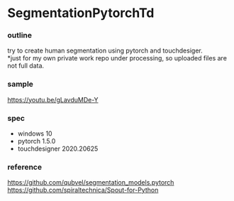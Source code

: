 # SegmentationPytorchTd

### outline ###
try to create human segmentation using pytorch and touchdesiger.  
*just for my own private work repo under processing, so uploaded files are not full data.

### sample ###
https://youtu.be/gLavduMDe-Y

### spec ###
- windows 10
- pytorch 1.5.0
- touchdesigner 2020.20625

### reference ###
https://github.com/qubvel/segmentation_models.pytorch  
https://github.com/spiraltechnica/Spout-for-Python
